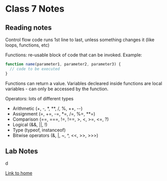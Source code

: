 # Class 7 Notes

## Reading notes

Control flow  code runs 1st line to last, unless something changes it (like loops, functions, etc)

Functions: re-usable block of code that can be invoked.  Example:

```javascript
function name(parameter1, parameter2, parameter3) {
  // code to be executed
}
```

Functions can return a value.
Variables decleared inside functions are local variables - can only be accessed by the function.

Operators: lots of different types

- Arithmetic (+, -, *, **, /, %, ++, --)
- Assignment (=, +=, -=, *=, /=, %=, **=)
- Comparison (==, ===, !=, !==, >, <, >=, <=, ?)
- Logical (&&, ||, !)
- Type (typeof, instanceof)
- Bitwise operators (&, |, ~, ^, <<, >>, >>>)

## Lab Notes

d

[Link to home](https://mikeshen7.github.io/reading-notes)
